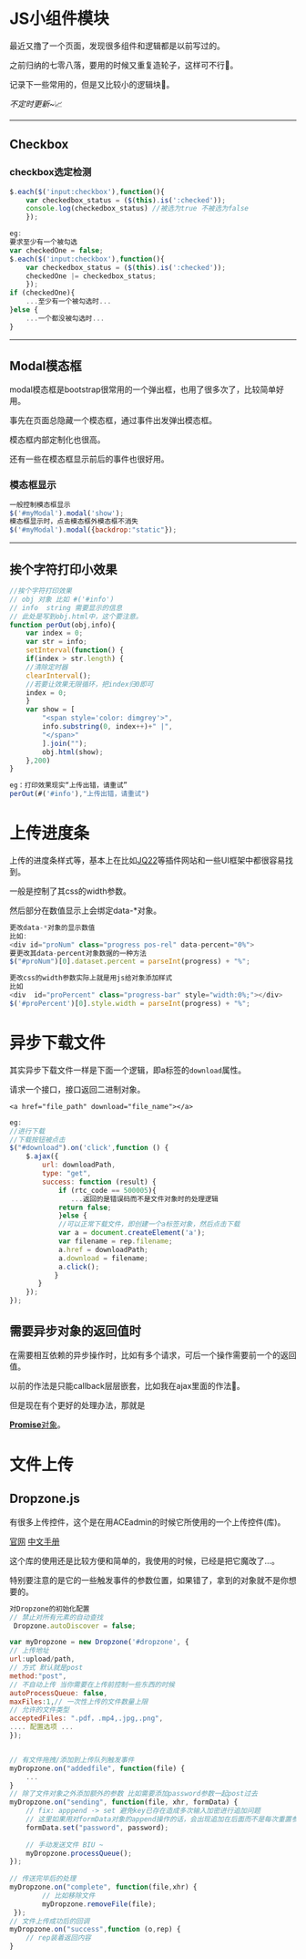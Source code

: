 # JS小组件模块

最近又撸了一个页面，发现很多组件和逻辑都是以前写过的。

之前归纳的七零八落，要用的时候又重复造轮子，这样可不行:jack_o_lantern:。

记录下一些常用的，但是又比较小的逻辑块:honey_pot:。

*不定时更新~*:chart_with_upwards_trend:

-----

## Checkbox

### checkbox选定检测

```js
$.each($('input:checkbox'),function(){
    var checkedbox_status = ($(this).is(':checked'));
    console.log(checkedbox_status) //被选为true 不被选为false
    });

eg:
要求至少有一个被勾选
var checkedOne = false;
$.each($('input:checkbox'),function(){
    var checkedbox_status = ($(this).is(':checked'));
    checkedOne |= checkedbox_status;
	});
if (checkedOne){
    ...至少有一个被勾选时...
}else {
    ...一个都没被勾选时...
}
```

-----



## Modal模态框

modal模态框是bootstrap很常用的一个弹出框，也用了很多次了，比较简单好用。

事先在页面总隐藏一个模态框，通过事件出发弹出模态框。

模态框内部定制化也很高。

还有一些在模态框显示前后的事件也很好用。

### 模态框显示

```js
一般控制模态框显示
$('#myModal').modal('show');
模态框显示时，点击模态框外模态框不消失
$('#myModal').modal({backdrop:"static"});

```

-----



## 挨个字符打印小效果

```js
//挨个字符打印效果
// obj 对象 比如 #('#info')
// info  string 需要显示的信息
// 此处是写到obj.html中，这个要注意。
function perOut(obj,info){
    var index = 0;
    var str = info;
    setInterval(function() {
    if(index > str.length) {
    //清除定时器
    clearInterval();
    //若要让效果无限循环，把index归0即可
    index = 0;
    }
    var show = [
        "<span style='color: dimgrey'>",
        info.substring(0, index++)+" |",
        "</span>"
        ].join("");
        obj.html(show);
    },200)
}

eg：打印效果现实“上传出错，请重试”
perOut(#('#info'),"上传出错，请重试")
```



# 上传进度条

上传的进度条样式等，基本上在比如[JQ22]()等插件网站和一些UI框架中都很容易找到。  

一般是控制了其css的width参数。

然后部分在数值显示上会绑定data-*对象。

```js
更改data-*对象的显示数值
比如:
<div id="proNum" class="progress pos-rel" data-percent="0%">
要更改其data-percent对象数据的一种方法
$("#proNum")[0].dataset.percent = parseInt(progress) + "%";

更改css的width参数实际上就是用js给对象添加样式
比如
<div  id="proPercent" class="progress-bar" style="width:0%;"></div>
$('#proPercent')[0].style.width = parseInt(progress) + "%";
```



# 异步下载文件

其实异步下载文件一样是下面一个逻辑，即a标签的`download`属性。

请求一个接口，接口返回二进制对象。

`<a href="file_path" download="file_name"></a>`

```js
eg:
//进行下载
//下载按钮被点击
$("#download").on('click',function () {
    $.ajax({
        url: downloadPath,
        type: "get",
        success: function (result) {
            if (rtc_code == 500005){
               ...返回的是错误码而不是文件对象时的处理逻辑
            return false;
            }else {
            //可以正常下载文件，即创建一个a标签对象，然后点击下载
            var a = document.createElement('a');
            var filename = rep.filename;
            a.href = downloadPath;
            a.download = filename;
            a.click();
           }
       }
    });
});
```

## 需要异步对象的返回值时

在需要相互依赖的异步操作时，比如有多个请求，可后一个操作需要前一个的返回值。

以前的作法是只能callback层层嵌套，比如我在ajax里面的作法:dog:。

但是现在有个更好的处理办法，那就是

[**Promise**对象](<https://www.cnblogs.com/sweeeper/p/8442613.html>)。



# 文件上传

## Dropzone.js

有很多上传控件，这个是在用ACEadmin的时候它所使用的一个上传控件(库)。

[官网](<https://www.dropzonejs.com/>)   [中文手册](<http://wxb.github.io/dropzonejs.com.zh-CN/>)

这个库的使用还是比较方便和简单的，我使用的时候，已经是把它魔改了...。

特别要注意的是它的一些触发事件的参数位置，如果错了，拿到的对象就不是你想要的。

```js
对Dropzone的初始化配置
// 禁止对所有元素的自动查找
 Dropzone.autoDiscover = false;

var myDropzone = new Dropzone('#dropzone', {
// 上传地址
url:upload/path,
// 方式 默认就是post
method:"post",
// 不自动上传 当你需要在上传前控制一些东西的时候
autoProcessQueue: false,
maxFiles:1,// 一次性上传的文件数量上限
// 允许的文件类型 
acceptedFiles: ".pdf，.mp4,.jpg,.png",
.... 配置选项 ...
});


// 有文件拖拽/添加到上传队列触发事件 
myDropzone.on("addedfile", function(file) {
    ...
}
// 除了文件对象之外添加额外的参数 比如需要添加password参数一起post过去
myDropzone.on("sending", function(file, xhr, formData) {
    // fix: apppend -> set 避免key已存在造成多次输入加密进行追加问题
    // 这里如果用对formData对象的append操作的话，会出现追加在后面而不是每次重置参数的问题
    formData.set("password", password);
    
    // 手动发送文件 BIU ~
    myDropzone.processQueue();
});
    
// 传送完毕后的处理
myDropzone.on("complete", function(file,xhr) {
        // 比如移除文件
        myDropzone.removeFile(file);
 });
// 文件上传成功后的回调
myDropzone.on("success",function (o,rep) {
    // rep装着返回内容
}
    

```







